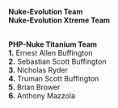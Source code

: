 <b>Nuke-Evolution Team</b><br />
<b>Nuke-Evolution Xtreme Team</b><br /><br />

<b>PHP-Nuke Titanium Team</b><br />
<b>1.</b> Ernest Allen Buffington<br />
<b>2.</b> Sebastian Scott Buffington<br />
<b>3.</b> Nicholas Ryder<br />
<b>4.</b> Truman Scott Buffington<br />
<b>5.</b> Brian Brower<br />
<b>6.</b> Anthony Mazzola<br />

